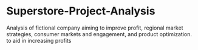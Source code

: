 # Superstore-Project-Analysis
Analysis of fictional company aiming to improve profit, regional market strategies, consumer markets and engagement, and product optimization. to aid in increasing profits
